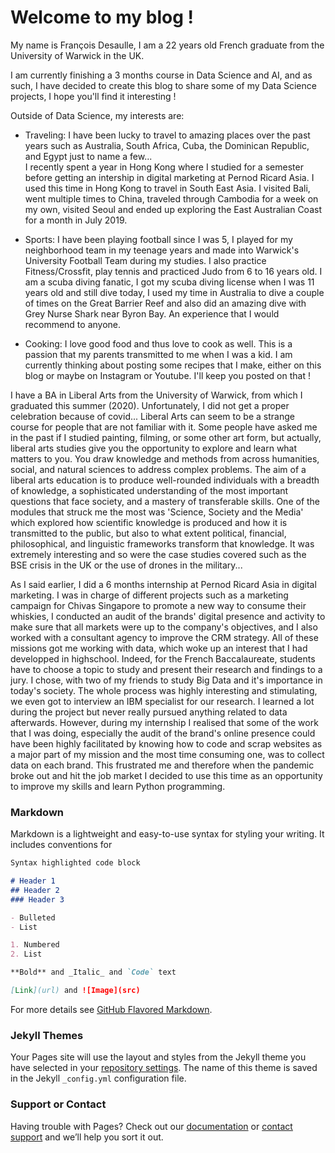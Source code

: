 # Welcome to my blog !

My name is François Desaulle, I am a 22 years old French graduate from the University of Warwick in the UK. 

I am currently finishing a 3 months course in Data Science and AI, and as such, I have decided to create this blog to share some of my Data Science projects, I hope you'll find it interesting ! 

Outside of Data Science, my interests are:

- Traveling: I have been lucky to travel to amazing places over the past years such as Australia, South Africa, Cuba, the Dominican Republic, and Egypt just to name a few...  
I recently spent a year in Hong Kong where I studied for a semester before getting an intership in digital marketing at Pernod Ricard Asia. I used this time in Hong Kong to travel in South East Asia. I visited Bali, went multiple times to China, traveled through Cambodia for a week on my own, visited Seoul and ended up exploring the East Australian Coast for a month in July 2019.

- Sports: I have been playing football since I was 5, I played for my neighborhood team in my teenage years and made into Warwick's University Football Team during my studies. I also practice Fitness/Crossfit, play tennis and practiced Judo from 6 to 16 years old. I am a scuba diving fanatic, I got my scuba diving license when I was 11 years old and still dive today, I used my time in Australia to dive a couple of times on the Great Barrier Reef and also did an amazing dive with Grey Nurse Shark near Byron Bay. An experience that I would recommend to anyone. 

- Cooking: I love good food and thus love to cook as well. This is a passion that my parents transmitted to me when I was a kid. I am currently thinking about posting some recipes that I make, either on this blog or maybe on Instagram or Youtube. I'll keep you posted on that !


I have a BA in Liberal Arts from the University of Warwick, from which I graduated this summer (2020). Unfortunately, I did not get a proper celebration because of covid...
Liberal Arts can seem to be a strange course for people that are not familiar with it. Some people have asked me in the past if I studied painting, filming, or some other art form, but actually, liberal arts studies give you the opportunity to explore and learn what matters to you. 
You draw knowledge and methods from across humanities, social, and natural sciences to address complex problems. The aim of a liberal arts education is to produce well-rounded individuals with a breadth of knowledge, a sophisticated understanding of the most important questions that face society, and a mastery of transferable skills.
One of the modules that struck me the most was 'Science, Society and the Media' which explored how scientific knowledge is produced and how it is transmitted to the public, but also to what extent political, financial, philosophical, and linguistic frameworks transform that knowledge. It was extremely interesting and so were the case studies covered such as the BSE crisis in the UK or the use of drones in the military... 

As I said earlier, I did a 6 months internship at Pernod Ricard Asia in digital marketing. I was in charge of different projects such as a marketing campaign for Chivas Singapore to promote a new way to consume their whiskies, I conducted an audit of the brands' digital presence and activity to make sure that all markets were up to the company's objectives, and I also worked with a consultant agency to improve the CRM strategy. All of these missions got me working with data, which woke up an interest that I had developped in highschool. Indeed, for the French Baccalaureate, students have to choose a topic to study and present their research and findings to a jury. I chose, with two of my friends to study Big Data and it's importance in today's society. The whole process was highly interesting and stimulating, we even got to interview an IBM specialist for our research. I learned a lot during the project but never really pursued anything related to data afterwards. 
However, during my internship I realised that some of the work that I was doing, especially the audit of the brand's online presence could have been highly facilitated by knowing how to code and scrap websites as a major part of my mission and the most time consuming one, was to collect data on each brand. This frustrated me and therefore when the pandemic broke out and hit the job market I decided to use this time as an opportunity to improve my skills and learn Python programming. 




### Markdown

Markdown is a lightweight and easy-to-use syntax for styling your writing. It includes conventions for

```markdown
Syntax highlighted code block

# Header 1
## Header 2
### Header 3

- Bulleted
- List

1. Numbered
2. List

**Bold** and _Italic_ and `Code` text

[Link](url) and ![Image](src)
```

For more details see [GitHub Flavored Markdown](https://guides.github.com/features/mastering-markdown/).

### Jekyll Themes

Your Pages site will use the layout and styles from the Jekyll theme you have selected in your [repository settings](https://github.com/FDesaulle/fdesaulle.github.io/settings). The name of this theme is saved in the Jekyll `_config.yml` configuration file.

### Support or Contact

Having trouble with Pages? Check out our [documentation](https://docs.github.com/categories/github-pages-basics/) or [contact support](https://github.com/contact) and we’ll help you sort it out.
